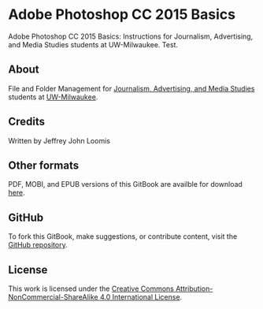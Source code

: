 # Adobe Photoshop CC 2015 Basics
Adobe Photoshop CC 2015 Basics: Instructions for Journalism, Advertising, and Media Studies students at UW-Milwaukee. Test.

## About

File and Folder Management for [Journalism, Advertising, and Media Studies](http://uwm.edu/journalism-advertising-media-studies/ "Journalism, Advertising, and Media Studies website") students at [UW-Milwaukee](http://uwm.edu/ "UW–Milwaukee website").

## Credits

Written by Jeffrey John Loomis

## Other formats

PDF, MOBI, and EPUB versions of this GitBook are availble for download [here](https://www.gitbook.com/book/jjloomis/adobe-photoshop-basics/details).

## GitHub

To fork this GitBook, make suggestions, or contribute content, visit the [GitHub repository](https://github.com/jjloomis/adobe-photoshop-basics).

## License

This work is licensed under the [Creative Commons Attribution-NonCommercial-ShareAlike 4.0 International License](https://creativecommons.org/licenses/by-nc-sa/4.0/).

